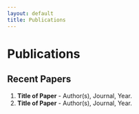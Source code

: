```yaml
---
layout: default
title: Publications
---
```


# Publications

## Recent Papers
1. **Title of Paper** - Author(s), Journal, Year.
2. **Title of Paper** - Author(s), Journal, Year.
